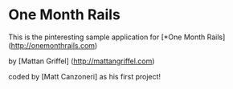 # One Month Rails 

This is the pinteresting sample application for [*One Month Rails] (http://onemonthrails.com)

by [Mattan Griffel] (http://mattangriffel.com)

coded by [Matt Canzoneri] as his first project! 